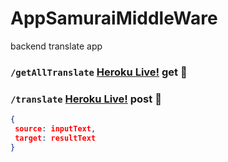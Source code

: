 # AppSamuraiMiddleWare
backend translate app


### `/getAllTranslate` [Heroku Live!](https://appsamurai-backend.herokuapp.com/api/getAllTranslate) get :rocket:
### `/translate` [Heroku Live!](https://appsamurai-backend.herokuapp.com/api/translate) post :rocket:
```json
{
 source: inputText,
 target: resultText
}
```
